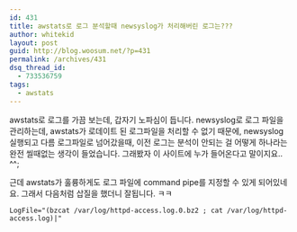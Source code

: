 ```yaml
---
id: 431
title: awstats로 로그 분석할때 newsyslog가 처리해버린 로그는???
author: whitekid
layout: post
guid: http://blog.woosum.net/?p=431
permalink: /archives/431
dsq_thread_id:
  - 733536759
tags:
  - awstats
---
```

awstats로 로그를 가끔 보는데, 갑자기 노파심이 듭니다.
newsyslog로 로그 파일을 관리하는데, awstats가 로데이트 된 로그파일을 처리할 수 없기 때문에, newsyslog 실행되고 다름 로그파일로 넘어갔을때, 이전 로그는 분석이 안되는 걸 어떻게 하나라는 완전 씰때없는 생각이 들었습니다. 그래봤자 이 사이트에 누가 들어온다고 말이지요.. ^^;

근데 awstats가 훌륭하게도 로그 파일에 command pipe를 지정할 수 있게 되어있네요. 그래서 다음처럼 삽질을 했더니 잘됩니다. ㅋㅋ

    LogFile="(bzcat /var/log/httpd-access.log.0.bz2 ; cat /var/log/httpd-access.log)|"